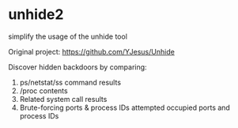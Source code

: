 # unhide2
simplify the usage of the unhide tool

Original project:
https://github.com/YJesus/Unhide

Discover hidden backdoors by comparing:
1. ps/netstat/ss command results
2. /proc contents
3. Related system call results
4. Brute-forcing ports & process IDs attempted occupied ports and process IDs
